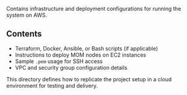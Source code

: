 
Contains infrastructure and deployment configurations for running the system on AWS.

## Contents
- Terraform, Docker, Ansible, or Bash scripts (if applicable)
- Instructions to deploy MOM nodes on EC2 instances
- Sample `.pem` usage for SSH access
- VPC and security group configuration details

This directory defines how to replicate the project setup in a cloud environment for testing and delivery.
